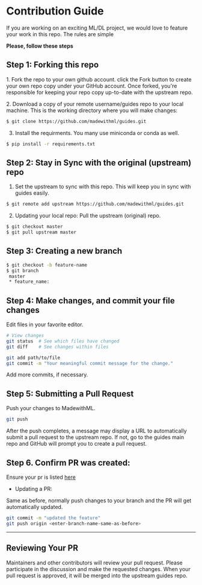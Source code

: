 # Contribution Guide

If you are working on an exciting ML/DL project, we would love to feature your work in this repo. The rules are simple

**Please, follow these steps**

## Step 1: Forking this repo

​1. Fork the repo to your own github account. click the Fork button to
create your own repo copy under your GitHub account. Once forked, you're
responsible for keeping your repo copy up-to-date with the upstream
repo.

​2. Download a copy of your remote username/guides repo to your
local machine. This is the working directory where you will make
changes:

```bash
$ git clone https://github.com/madewithml/guides.git
```

3.  Install the requirments. You many use miniconda or conda as well.

```bash
$ pip install -r requirements.txt
```

## Step 2: Stay in Sync with the original (upstream) repo

1.  Set the upstream to sync with this repo. This will keep you in sync
    with guides easily.

```bash
$ git remote add upstream https://github.com/madewithml/guides.git
```

2.  Updating your local repo: Pull the upstream (original) repo.

```bash
$ git checkout master
$ git pull upstream master
```

## Step 3: Creating a new branch

```bash
$ git checkout -b feature-name
$ git branch
 master
 * feature_name:
```

## Step 4: Make changes, and commit your file changes

Edit files in your favorite editor.

```bash
# View changes
git status  # See which files have changed
git diff    # See changes within files

git add path/to/file
git commit -m "Your meaningful commit message for the change."
```

Add more commits, if necessary.

## Step 5: Submitting a Pull Request

Push your changes to MadewithML.

```bash
git push
```

After the push completes, a message may display a URL to automatically
submit a pull request to the upstream repo. If not, go to the
guides main repo and GitHub will prompt you to create a pull
request.

## Step 6. Confirm PR was created:

Ensure your pr is listed
[here](https://github.com/madewithml/guides/pulls)

-  Updating a PR:

Same as before, normally push changes to your branch and the PR will get
automatically updated.

```bash
git commit -m "updated the feature"
git push origin <enter-branch-name-same-as-before>
```

* * * * *

## Reviewing Your PR

Maintainers and other contributors will review your pull request. Please
participate in the discussion and make the requested changes. When your
pull request is approved, it will be merged into the upstream
guides repo.

